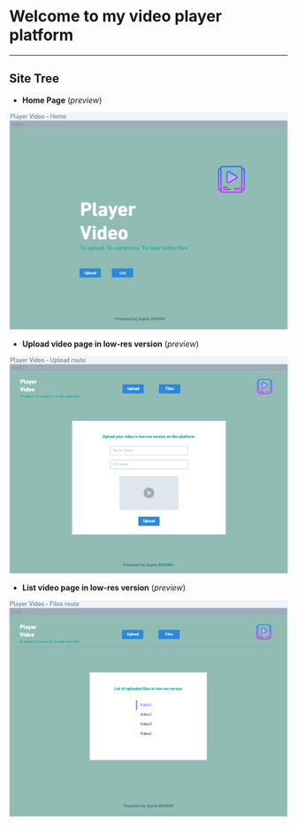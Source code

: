# Welcome to my video player platform
---

## Site Tree

- **Home Page** (*preview*) 
  
<img src="./img/Preview%20-%20HomePage.png">  

- **Upload video page in low-res version**  (*preview*) 

<img src="./img/Preview%20-%20UploadRoute.png">


- **List video page in low-res version** (*preview*)

<img src="./img/Preview%20-%20FilesRoute.png">